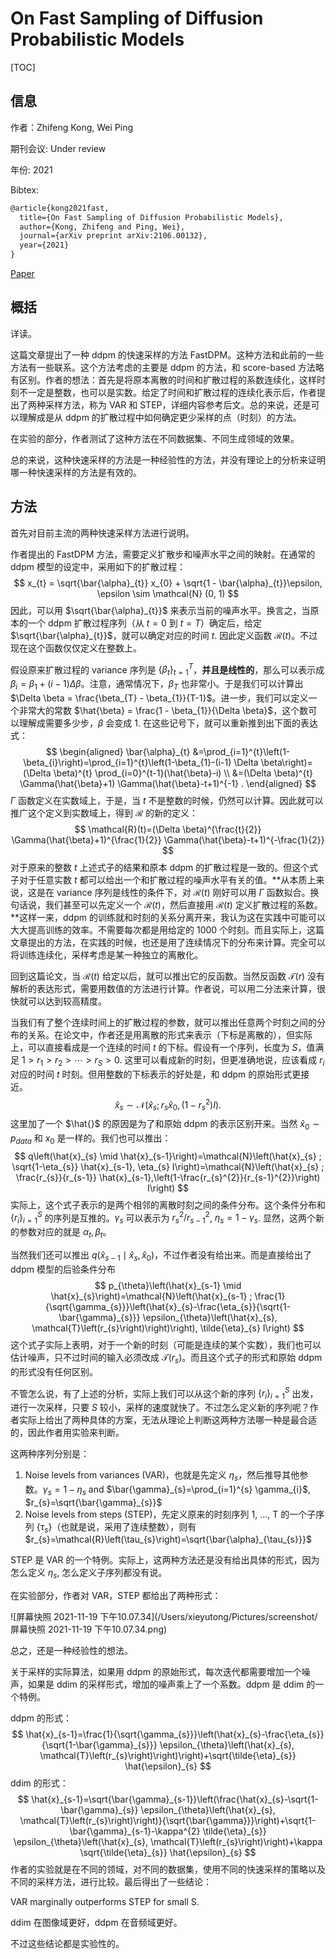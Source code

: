 # On Fast Sampling of Diffusion Probabilistic Models

[TOC]

## 信息

作者：Zhifeng Kong, Wei Ping

期刊会议: Under review

年份: 2021

Bibtex:

```latex
@article{kong2021fast,
  title={On Fast Sampling of Diffusion Probabilistic Models},
  author={Kong, Zhifeng and Ping, Wei},
  journal={arXiv preprint arXiv:2106.00132},
  year={2021}
}
```

[Paper](/Users/xieyutong/Documents/Research/PaperReading/Papers/on-fast-sampling-of-diffusion-probabilistic-models.pdf)



## 概括

详读。

这篇文章提出了一种 ddpm 的快速采样的方法 FastDPM。这种方法和此前的一些方法有一些联系。这个方法考虑的主要是 ddpm 的方法，和 score-based 方法略有区别。作者的想法：首先是将原本离散的时间和扩散过程的系数连续化，这样时刻不一定是整数，也可以是实数。给定了时间和扩散过程的连续化表示后，作者提出了两种采样方法，称为 VAR 和 STEP，详细内容参考后文。总的来说，还是可以理解成是从 ddpm 的扩散过程中如何确定更少采样的点（时刻）的方法。

在实验的部分，作者测试了这种方法在不同数据集、不同生成领域的效果。

总的来说，这种快速采样的方法是一种经验性的方法，并没有理论上的分析来证明哪一种快速采样的方法是有效的。



## 方法

首先对目前主流的两种快速采样方法进行说明。



作者提出的 FastDPM 方法，需要定义扩散步和噪声水平之间的映射。在通常的 ddpm 模型的设定中，采用如下的扩散过程：
$$
x_{t} = \sqrt{\bar{\alpha}_{t}} x_{0} + \sqrt{1 - \bar{\alpha}_{t}}\epsilon, \epsilon \sim \mathcal{N} (0, 1)
$$
因此，可以用 $\sqrt{\bar{\alpha}_{t}}$ 来表示当前的噪声水平。换言之，当原本的一个 ddpm 扩散过程序列（从 $t = 0$ 到 $t = T$）确定后，给定 $\sqrt{\bar{\alpha}_{t}}$，就可以确定对应的时间 $t$. 因此定义函数 $\mathcal{R}(t)$。不过现在这个函数仅仅定义在整数上。

假设原来扩散过程的 variance 序列是 $\left\{\beta_{t}\right\}_{t=1}^{T}$，**并且是线性的**，那么可以表示成 $\beta_{i} = \beta_{1} + (i - 1) \Delta \beta$。注意，通常情况下，$\beta_{T}$ 也非常小。于是我们可以计算出 $\Delta \beta = \frac{\beta_{T} - \beta_{1}}{T-1}$。进一步，我们可以定义一个非常大的常数 $\hat{\beta} = \frac{1 - \beta_{1}}{\Delta \beta}$，这个数可以理解成需要多少步，$\beta$ 会变成 1. 在这些记号下，就可以重新推到出下面的表达式：
$$
\begin{aligned}
\bar{\alpha}_{t} &=\prod_{i=1}^{t}\left(1-\beta_{i}\right)=\prod_{i=1}^{t}\left(1-\beta_{1}-(i-1) \Delta \beta\right)=(\Delta \beta)^{t} \prod_{i=0}^{t-1}(\hat{\beta}-i) \\
&=(\Delta \beta)^{t} \Gamma(\hat{\beta}+1) \Gamma(\hat{\beta}-t+1)^{-1} .
\end{aligned}
$$
$\Gamma$ 函数定义在实数域上，于是，当 $t$ 不是整数的时候，仍然可以计算。因此就可以推广这个定义到实数域上，得到 $\mathcal{R}$ 的新的定义：
$$
\mathcal{R}(t)=(\Delta \beta)^{\frac{t}{2}} \Gamma(\hat{\beta}+1)^{\frac{1}{2}} \Gamma(\hat{\beta}-t+1)^{-\frac{1}{2}}
$$
对于原来的整数 $t$ 上述式子的结果和原本 ddpm 的扩散过程是一致的。但这个式子对于任意实数 $t$ 都可以给出一个和扩散过程的噪声水平有关的值。**从本质上来说，这是在 variance 序列是线性的条件下，对 $\mathcal{R}(t)$ 刚好可以用 $\Gamma$ 函数拟合。换句话说，我们甚至可以先定义一个 $\mathcal{R}(t)$，然后直接用 $\mathcal{R}(t)$ 定义扩散过程的系数。**这样一来，ddpm 的训练就和时刻的关系分离开来，我认为这在实践中可能可以大大提高训练的效率。不需要每次都是用给定的 1000 个时刻。而且实际上，这篇文章提出的方法，在实践的时候，也还是用了连续情况下的分布来计算。完全可以将训练连续化，采样考虑是某一种独立的离散化。

回到这篇论文，当 $\mathcal{R}(t)$ 给定以后，就可以推出它的反函数。当然反函数 $\mathcal{T}(r)$ 没有解析的表达形式，需要用数值的方法进行计算。作者说，可以用二分法来计算，很快就可以达到较高精度。

当我们有了整个连续时间上的扩散过程的参数，就可以推出任意两个时刻之间的分布的关系。在论文中，作者还是用离散的形式来表示（下标是离散的），但实际上，可以直接看成是一个连续的时间 $t$ 的下标。假设有一个序列，长度为 $S$，值满足 $1 > r_1 > r_2 > \cdots > r_S > 0$. 这里可以看成新的时刻，但更准确地说，应该看成 $r_{i}$ 对应的时间 $t$ 时刻。但用整数的下标表示的好处是，和 ddpm 的原始形式更接近。
$$
\hat{x}_{s} \sim \mathcal{N}\left(\hat{x}_{s} ; r_{s} \hat{x}_{0},\left(1-r_{s}^{2}\right) I\right) .
$$
这里加了一个 $\hat{}$ 的原因是为了和原始 ddpm 的表示区别开来。当然 $\hat{x}_{0} \sim p_{data}$ 和 $x_{0}$ 是一样的。我们也可以推出：
$$
q\left(\hat{x}_{s} \mid \hat{x}_{s-1}\right)=\mathcal{N}\left(\hat{x}_{s} ; \sqrt{1-\eta_{s}} \hat{x}_{s-1}, \eta_{s} I\right)=\mathcal{N}\left(\hat{x}_{s} ; \frac{r_{s}}{r_{s-1}} \hat{x}_{s-1},\left(1-\frac{r_{s}^{2}}{r_{s-1}^{2}}\right) I\right)
$$
实际上，这个式子表示的是两个相邻的离散时刻之间的条件分布。这个条件分布和 $\{r_i\}_{i=1}^{S}$ 的序列是互推的。$\gamma_{s}$ 可以表示为 $r^2_s/r^2_{s-1}$, $\eta_{s} = 1 - \gamma_{s}$. 显然，这两个新的参数对应的就是 $\alpha_{t}, \beta_{t}$。

当然我们还可以推出 $q ( \hat{x}_{s-1} \mid \hat{x}_{s}, \hat{x}_{0})$，不过作者没有给出来。而是直接给出了 ddpm 模型的后验条件分布
$$
p_{\theta}\left(\hat{x}_{s-1} \mid \hat{x}_{s}\right)=\mathcal{N}\left(\hat{x}_{s-1} ; \frac{1}{\sqrt{\gamma_{s}}}\left(\hat{x}_{s}-\frac{\eta_{s}}{\sqrt{1-\bar{\gamma}_{s}}} \epsilon_{\theta}\left(\hat{x}_{s}, \mathcal{T}\left(r_{s}\right)\right)\right), \tilde{\eta}_{s} I\right)
$$
这个式子实际上表明，对于一个新的时刻（可能是连续的某个实数），我们也可以估计噪声，只不过时间的输入必须改成 $\mathcal{T}(r_s)$。而且这个式子的形式和原始 ddpm 的形式没有任何区别。

不管怎么说，有了上述的分析，实际上我们可以从这个新的序列 $\{r_i\}_{i=1}^{S}$ 出发，进行一次采样，只要 $S$ 较小，采样的速度就快了。不过怎么定义新的序列呢？作者实际上给出了两种具体的方案，无法从理论上判断这两种方法哪一种是最合适的，因此作者用实验来判断。

这两种序列分别是：

1. Noise levels from variances (VAR)，也就是先定义 $\eta_s$，然后推导其他参数。$\gamma_{s}=1-\eta_{s}$ and $\bar{\gamma}_{s}=\prod_{i=1}^{s} \gamma_{i}$, $r_{s}=\sqrt{\bar{\gamma}_{s}}$
2. Noise levels from steps (STEP)，先定义原来的时刻序列 1, ..., T 的一个子序列 $\{\tau_{s}\}$（也就是说，采用了连续整数），则有 $r_{s}=\mathcal{R}\left(\tau_{s}\right)=\sqrt{\bar{\alpha}_{\tau_{s}}}$

STEP 是 VAR 的一个特例。实际上，这两种方法还是没有给出具体的形式，因为怎么定义 $\eta_{s}$, 怎么定义子序列都没有说。

在实验部分，作者对 VAR，STEP 都给出了两种形式：

![屏幕快照 2021-11-19 下午10.07.34](/Users/xieyutong/Pictures/screenshot/屏幕快照 2021-11-19 下午10.07.34.png)

总之，还是一种经验性的想法。

关于采样的实际算法，如果用 ddpm 的原始形式，每次迭代都需要增加一个噪声，如果是 ddim 的采样形式，增加的噪声乘上了一个系数。ddpm 是 ddim 的一个特例。

ddpm 的形式：
$$
\hat{x}_{s-1}=\frac{1}{\sqrt{\gamma_{s}}}\left(\hat{x}_{s}-\frac{\eta_{s}}{\sqrt{1-\bar{\gamma}_{s}}} \epsilon_{\theta}\left(\hat{x}_{s}, \mathcal{T}\left(r_{s}\right)\right)\right)+\sqrt{\tilde{\eta}_{s}} \hat{\epsilon}_{s}
$$
ddim 的形式：
$$
\hat{x}_{s-1}=\sqrt{\bar{\gamma}_{s-1}}\left(\frac{\hat{x}_{s}-\sqrt{1-\bar{\gamma}_{s}} \epsilon_{\theta}\left(\hat{x}_{s}, \mathcal{T}\left(r_{s}\right)\right)}{\sqrt{\bar{\gamma}}}\right)+\sqrt{1-\bar{\gamma}_{s-1}-\kappa^{2} \tilde{\eta}_{s}} \epsilon_{\theta}\left(\hat{x}_{s}, \mathcal{T}\left(r_{s}\right)\right)+\kappa \sqrt{\tilde{\eta}_{s}} \hat{\epsilon}_{s}
$$
作者的实验就是在不同的领域，对不同的数据集，使用不同的快速采样的策略以及不同的采样方法，进行比较。最后得出了一些结论：

VAR marginally outperforms STEP for small S.

ddim 在图像域更好，ddpm 在音频域更好。

不过这些结论都是实验性的。

